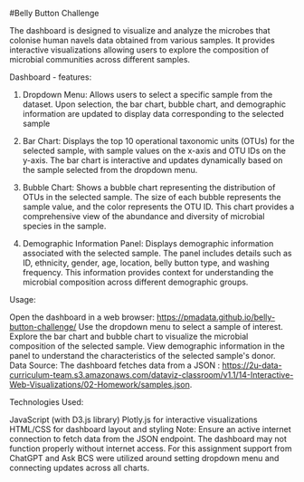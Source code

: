 #Belly Button Challenge

The dashboard is designed to visualize and analyze the microbes that colonise human navels data obtained from various samples. It provides interactive visualizations allowing users to explore the composition of microbial communities across different samples.

Dashboard - features:

1) Dropdown Menu: Allows users to select a specific sample from the dataset. Upon selection, the bar chart, bubble chart, and demographic information are updated to display data corresponding to the selected sample

2) Bar Chart: Displays the top 10 operational taxonomic units (OTUs) for the selected sample, with sample values on the x-axis and OTU IDs on the y-axis. The bar chart is interactive and updates dynamically based on the sample selected from the dropdown menu.

3) Bubble Chart: Shows a bubble chart representing the distribution of OTUs in the selected sample. The size of each bubble represents the sample value, and the color represents the OTU ID. This chart provides a comprehensive view of the abundance and diversity of microbial species in the sample.

4) Demographic Information Panel: Displays demographic information associated with the selected sample. The panel includes details such as ID, ethnicity, gender, age, location, belly button type, and washing frequency. This information provides context for understanding the microbial composition across different demographic groups.

Usage:

Open the dashboard in a web browser: https://pmadata.github.io/belly-button-challenge/
Use the dropdown menu to select a sample of interest.
Explore the bar chart and bubble chart to visualize the microbial composition of the selected sample.
View demographic information in the panel to understand the characteristics of the selected sample's donor.
Data Source:
The dashboard fetches data from a JSON :  https://2u-data-curriculum-team.s3.amazonaws.com/dataviz-classroom/v1.1/14-Interactive-Web-Visualizations/02-Homework/samples.json.

Technologies Used:

JavaScript (with D3.js library)
Plotly.js for interactive visualizations
HTML/CSS for dashboard layout and styling
Note:
Ensure an active internet connection to fetch data from the JSON endpoint. The dashboard may not function properly without internet access.
For this assignment support from ChatGPT and Ask BCS were utilized around setting dropdown menu and connecting updates across all charts. 
